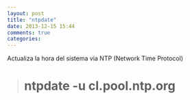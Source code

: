 ```yaml
---
layout: post
title: "ntpdate"
date: 2013-12-15 15:44
comments: true
categories: 
---
```

Actualiza la hora del sistema via NTP (Network Time Protocol)

># ntpdate -u cl.pool.ntp.org

